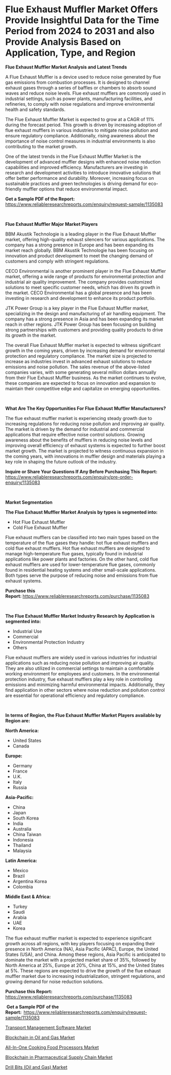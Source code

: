 <p><h1>Flue Exhaust Muffler Market Offers Provide Insightful Data for the Time Period from 2024 to 2031 and also Provide Analysis Based on Application, Type, and Region</h1></p><p><strong>Flue Exhaust Muffler Market Analysis and Latest Trends</strong></p>
<p><p>A Flue Exhaust Muffler is a device used to reduce noise generated by flue gas emissions from combustion processes. It is designed to channel exhaust gases through a series of baffles or chambers to absorb sound waves and reduce noise levels. Flue exhaust mufflers are commonly used in industrial settings, such as power plants, manufacturing facilities, and refineries, to comply with noise regulations and improve environmental health and safety standards.</p><p>The Flue Exhaust Muffler Market is expected to grow at a CAGR of 11% during the forecast period. This growth is driven by increasing adoption of flue exhaust mufflers in various industries to mitigate noise pollution and ensure regulatory compliance. Additionally, rising awareness about the importance of noise control measures in industrial environments is also contributing to the market growth.</p><p>One of the latest trends in the Flue Exhaust Muffler Market is the development of advanced muffler designs with enhanced noise reduction capabilities and improved efficiency. Manufacturers are investing in research and development activities to introduce innovative solutions that offer better performance and durability. Moreover, increasing focus on sustainable practices and green technologies is driving demand for eco-friendly muffler options that reduce environmental impact.</p></p>
<p><strong>Get a Sample PDF of the Report:&nbsp;</strong> <a href="https://www.reliableresearchreports.com/enquiry/request-sample/1135083">https://www.reliableresearchreports.com/enquiry/request-sample/1135083</a></p>
<p>&nbsp;</p>
<p><strong>Flue Exhaust Muffler Major Market Players</strong></p>
<p><p>BBM Akustik Technologie is a leading player in the Flue Exhaust Muffler market, offering high-quality exhaust silencers for various applications. The company has a strong presence in Europe and has been expanding its market reach globally. BBM Akustik Technologie has been focusing on innovation and product development to meet the changing demand of customers and comply with stringent regulations.</p><p>CECO Environmental is another prominent player in the Flue Exhaust Muffler market, offering a wide range of products for environmental protection and industrial air quality improvement. The company provides customized solutions to meet specific customer needs, which has driven its growth in the market. CECO Environmental has a global presence and has been investing in research and development to enhance its product portfolio.</p><p>JTK Power Group is a key player in the Flue Exhaust Muffler market, specializing in the design and manufacturing of air handling equipment. The company has a strong presence in Asia and has been expanding its market reach in other regions. JTK Power Group has been focusing on building strong partnerships with customers and providing quality products to drive its growth in the market.</p><p>The overall Flue Exhaust Muffler market is expected to witness significant growth in the coming years, driven by increasing demand for environmental protection and regulatory compliance. The market size is projected to increase as industries invest in advanced exhaust solutions to reduce emissions and noise pollution. The sales revenue of the above-listed companies varies, with some generating several million dollars annually from their Flue Exhaust Muffler business. As the market continues to evolve, these companies are expected to focus on innovation and expansion to maintain their competitive edge and capitalize on emerging opportunities.</p></p>
<p>&nbsp;</p>
<p><strong>What Are The Key Opportunities For Flue Exhaust Muffler Manufacturers?</strong></p>
<p><p>The flue exhaust muffler market is experiencing steady growth due to increasing regulations for reducing noise pollution and improving air quality. The market is driven by the demand for industrial and commercial applications that require effective noise control solutions. Growing awareness about the benefits of mufflers in reducing noise levels and improving overall efficiency of exhaust systems is expected to further boost market growth. The market is projected to witness continuous expansion in the coming years, with innovations in muffler design and materials playing a key role in shaping the future outlook of the industry.</p></p>
<p><strong>Inquire or Share Your Questions If Any Before Purchasing This Report:</strong> <a href="https://www.reliableresearchreports.com/enquiry/pre-order-enquiry/1135083">https://www.reliableresearchreports.com/enquiry/pre-order-enquiry/1135083</a></p>
<p>&nbsp;</p>
<p><strong>Market Segmentation</strong></p>
<p><strong>The Flue Exhaust Muffler Market Analysis by types is segmented into:</strong></p>
<p><ul><li>Hot Flue Exhaust Muffler</li><li>Cold Flue Exhaust Muffler</li></ul></p>
<p><p>Flue exhaust mufflers can be classified into two main types based on the temperature of the flue gases they handle: hot flue exhaust mufflers and cold flue exhaust mufflers. Hot flue exhaust mufflers are designed to manage high-temperature flue gases, typically found in industrial applications like power plants and factories. On the other hand, cold flue exhaust mufflers are used for lower-temperature flue gases, commonly found in residential heating systems and other small-scale applications. Both types serve the purpose of reducing noise and emissions from flue exhaust systems.</p></p>
<p><strong>Purchase this Report:&nbsp;</strong><a href="https://www.reliableresearchreports.com/purchase/1135083">https://www.reliableresearchreports.com/purchase/1135083</a></p>
<p>&nbsp;</p>
<p><strong>The Flue Exhaust Muffler Market Industry Research by Application is segmented into:</strong></p>
<p><ul><li>Industrial Use</li><li>Commercial</li><li>Environmental Protection Industry</li><li>Others</li></ul></p>
<p><p>Flue exhaust mufflers are widely used in various industries for industrial applications such as reducing noise pollution and improving air quality. They are also utilized in commercial settings to maintain a comfortable working environment for employees and customers. In the environmental protection industry, flue exhaust mufflers play a key role in controlling emissions and minimizing harmful environmental impacts. Additionally, they find application in other sectors where noise reduction and pollution control are essential for operational efficiency and regulatory compliance.</p></p>
<p>&nbsp;</p>
<p><strong>In terms of Region, the Flue Exhaust Muffler Market Players available by Region are:</strong></p>
<p>
    <p> <strong> North America: </strong>
        <ul>
            <li>United States</li>
            <li>Canada</li>
        </ul>
        </p> 
    <p> <strong> Europe: </strong>
        <ul>
            <li>Germany</li>
            <li>France</li>
            <li>U.K.</li>
            <li>Italy</li>
            <li>Russia</li>
        </ul>
        </p> 
    <p> <strong> Asia-Pacific: </strong>
        <ul>
            <li>China</li>
            <li>Japan</li>
            <li>South Korea</li>
            <li>India</li>
            <li>Australia</li>
            <li>China Taiwan</li>
            <li>Indonesia</li>
            <li>Thailand</li>
            <li>Malaysia</li>
        </ul>
        </p> 
    <p> <strong> Latin America: </strong>
        <ul>
            <li>Mexico</li>
            <li>Brazil</li>
            <li>Argentina Korea</li>
            <li>Colombia</li>
        </ul>
        </p> 
    <p> <strong> Middle East & Africa: </strong>
        <ul>
            <li>Turkey</li>
            <li>Saudi</li>
            <li>Arabia</li>
            <li>UAE</li>
            <li>Korea</li>
        </ul>
    </p>
    </p>
<p><p>The flue exhaust muffler market is expected to experience significant growth across all regions, with key players focusing on expanding their presence in North America (NA), Asia Pacific (APAC), Europe, the United States (USA), and China. Among these regions, Asia Pacific is anticipated to dominate the market with a projected market share of 35%, followed by North America at 25%, Europe at 20%, China at 15%, and the United States at 5%. These regions are expected to drive the growth of the flue exhaust muffler market due to increasing industrialization, stringent regulations, and growing demand for noise reduction solutions.</p></p>
<p><strong>Purchase this Report: </strong><a href="https://www.reliableresearchreports.com/purchase/1135083">https://www.reliableresearchreports.com/purchase/1135083</a></p>
<p>&nbsp;<strong>Get a Sample PDF of the Report:&nbsp;&nbsp;</strong><a href="https://www.reliableresearchreports.com/enquiry/request-sample/1135083">https://www.reliableresearchreports.com/enquiry/request-sample/1135083</a></p>
<p><strong></strong></p>
<p><p><a href="https://medium.com/@soledadroob625/transport-management-software-market-size-reveals-the-best-marketing-channels-in-global-industry-ee368ea89002">Transport Management Software Market</a></p><p><a href="https://medium.com/@elzaziemann1943/blockchain-in-oil-and-gas-market-trends-forecast-and-competitive-analysis-to-2031-e54913b37837">Blockchain in Oil and Gas Market</a></p><p><a href="https://github.com/kufem1/Market-Research-Report-List-1/blob/main/all-in-one-cooking-food-processors-market.md">All-In-One Cooking Food Processors Market</a></p><p><a href="https://medium.com/@elzaziemann1943/blockchain-in-pharmaceutical-supply-chain-market-comprehensive-assessment-by-type-application-a093e1a81db8">Blockchain in Pharmaceutical Supply Chain Market</a></p><p><a href="https://github.com/singletonthaxterkelliehr2df/Market-Research-Report-List-1/blob/main/drill-bits-oil-and-gas-market.md">Drill Bits (Oil and Gas) Market</a></p></p>